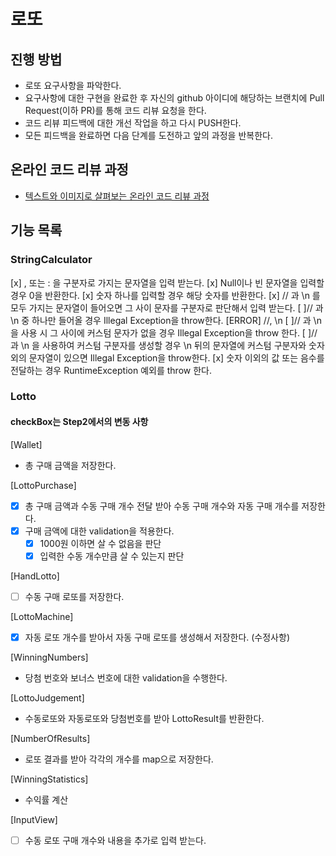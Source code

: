 # 로또

## 진행 방법

* 로또 요구사항을 파악한다.
* 요구사항에 대한 구현을 완료한 후 자신의 github 아이디에 해당하는 브랜치에 Pull Request(이하 PR)를 통해 코드 리뷰 요청을 한다.
* 코드 리뷰 피드백에 대한 개선 작업을 하고 다시 PUSH한다.
* 모든 피드백을 완료하면 다음 단계를 도전하고 앞의 과정을 반복한다.

## 온라인 코드 리뷰 과정

* [텍스트와 이미지로 살펴보는 온라인 코드 리뷰 과정](https://github.com/next-step/nextstep-docs/tree/master/codereview)

## 기능 목록

### StringCalculator
[x] , 또는 : 을 구분자로 가지는 문자열을 입력 받는다.
[x] Null이나 빈 문자열을 입력할 경우 0을 반환한다.
[x] 숫자 하나를 입력할 경우 해당 숫자를 반환한다.
[x] // 과 \n 를 모두 가지는 문자열이 들어오면 그 사이 문자를 구분자로 판단해서 입력 받는다.
[ ]// 과 \n 중 하나만 들어올 경우 Illegal Exception을 throw한다. [ERROR]  //, \n
[ ]// 과 \n 을 사용 시 그 사이에 커스텀 문자가 없을 경우 Illegal Exception을 throw 한다.
[ ]// 과 \n 을 사용하여 커스텀 구분자를 생성할 경우 \n 뒤의 문자열에 커스텀 구분자와 숫자 외의 문자열이 있으면 Illegal Exception을 throw한다.
[x] 숫자 이외의 값 또는 음수를 전달하는 경우 RuntimeException 예외를 throw 한다.

### Lotto
#### checkBox는 Step2에서의 변동 사항

[Wallet]
- 총 구매 금액을 저장한다.

[LottoPurchase]
- [x] 총 구매 금액과 수동 구매 개수 전달 받아 수동 구매 개수와 자동 구매 개수를 저장한다.
- [x] 구매 금액에 대한 validation을 적용한다.
    - [x] 1000원 이하면 살 수 없음을 판단
    - [x] 입력한 수동 개수만큼 살 수 있는지 판단

[HandLotto]
- [ ] 수동 구매 로또를 저장한다.

[LottoMachine]
- [x] 자동 로또 개수를 받아서 자동 구매 로또를 생성해서 저장한다. (수정사항)

[WinningNumbers]
- 당첨 번호와 보너스 번호에 대한 validation을 수행한다.

[LottoJudgement]
- 수동로또와 자동로또와 당첨번호를 받아 LottoResult를 반환한다.

[NumberOfResults]
- 로또 결과를 받아 각각의 개수를 map으로 저장한다.

[WinningStatistics]
- 수익률 계산

[InputView]
- [ ] 수동 로또 구매 개수와 내용을 추가로 입력 받는다.